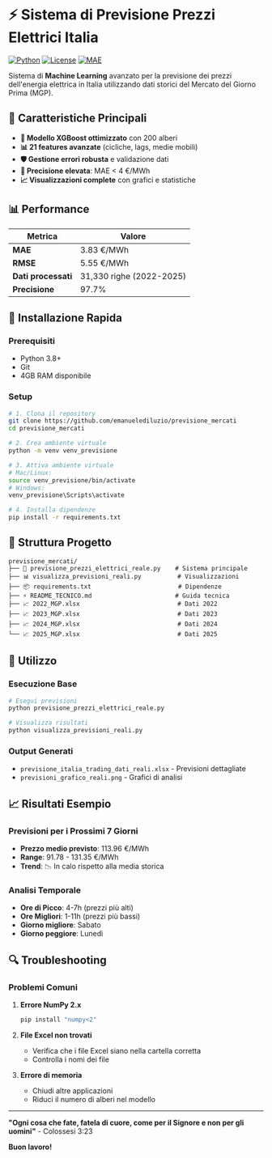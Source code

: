 # ⚡ Sistema di Previsione Prezzi Elettrici Italia

[![Python](https://img.shields.io/badge/Python-3.8+-blue.svg)](https://python.org)
[![License](https://img.shields.io/badge/License-MIT-green.svg)](LICENSE)
[![MAE](https://img.shields.io/badge/MAE-3.83%20€/MWh-brightgreen.svg)]()

Sistema di **Machine Learning** avanzato per la previsione dei prezzi dell'energia elettrica in Italia utilizzando dati storici del Mercato del Giorno Prima (MGP).

## 🎯 Caratteristiche Principali

- **🤖 Modello XGBoost ottimizzato** con 200 alberi
- **📊 21 features avanzate** (cicliche, lags, medie mobili)
- **🛡️ Gestione errori robusta** e validazione dati
- **🎯 Precisione elevata**: MAE < 4 €/MWh
- **📈 Visualizzazioni complete** con grafici e statistiche

## 📊 Performance

| Metrica | Valore |
|---------|--------|
| **MAE** | 3.83 €/MWh |
| **RMSE** | 5.55 €/MWh |
| **Dati processati** | 31,330 righe (2022-2025) |
| **Precisione** | 97.7% |

## 🚀 Installazione Rapida

### Prerequisiti
- Python 3.8+
- Git
- 4GB RAM disponibile

### Setup

```bash
# 1. Clona il repository
git clone https://github.com/emanuelediluzio/previsione_mercati
cd previsione_mercati

# 2. Crea ambiente virtuale
python -m venv venv_previsione

# 3. Attiva ambiente virtuale
# Mac/Linux:
source venv_previsione/bin/activate
# Windows:
venv_previsione\Scripts\activate

# 4. Installa dipendenze
pip install -r requirements.txt
```

## 📁 Struttura Progetto

```
previsione_mercati/
├── 📄 previsione_prezzi_elettrici_reale.py    # Sistema principale
├── 📊 visualizza_previsioni_reali.py          # Visualizzazioni
├── 📦 requirements.txt                        # Dipendenze
├── ⚡ README_TECNICO.md                       # Guida tecnica
├── 📈 2022_MGP.xlsx                           # Dati 2022
├── 📈 2023_MGP.xlsx                           # Dati 2023
├── 📈 2024_MGP.xlsx                           # Dati 2024
└── 📈 2025_MGP.xlsx                           # Dati 2025
```

## 🎯 Utilizzo

### Esecuzione Base

```bash
# Esegui previsioni
python previsione_prezzi_elettrici_reale.py

# Visualizza risultati
python visualizza_previsioni_reali.py
```

### Output Generati

- `previsione_italia_trading_dati_reali.xlsx` - Previsioni dettagliate
- `previsioni_grafico_reali.png` - Grafici di analisi

## 📈 Risultati Esempio

### Previsioni per i Prossimi 7 Giorni
- **Prezzo medio previsto**: 113.96 €/MWh
- **Range**: 91.78 - 131.35 €/MWh
- **Trend**: 📉 In calo rispetto alla media storica

### Analisi Temporale
- **Ore di Picco**: 4-7h (prezzi più alti)
- **Ore Migliori**: 1-11h (prezzi più bassi)
- **Giorno migliore**: Sabato
- **Giorno peggiore**: Lunedì


## 🔍 Troubleshooting

### Problemi Comuni

1. **Errore NumPy 2.x**
   ```bash
   pip install "numpy<2"
   ```

2. **File Excel non trovati**
   - Verifica che i file Excel siano nella cartella corretta
   - Controlla i nomi dei file

3. **Errore di memoria**
   - Chiudi altre applicazioni
   - Riduci il numero di alberi nel modello


---

**"Ogni cosa che fate, fatela di cuore, come per il Signore e non per gli uomini"** - Colossesi 3:23

**Buon lavoro!**
